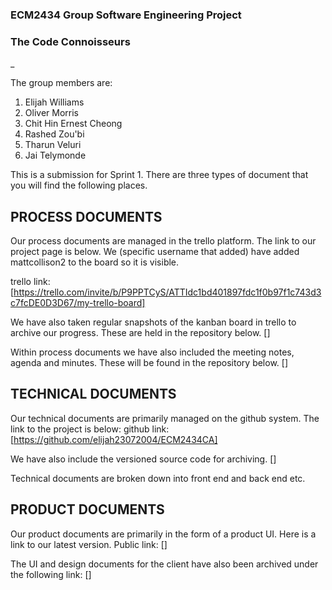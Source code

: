 ### ECM2434 Group Software Engineering Project

### The Code Connoisseurs
_

The group members are:

1. Elijah Williams
2. Oliver Morris
3. Chit Hin Ernest Cheong
4. Rashed Zou'bi
5. Tharun Veluri
6. Jai Telymonde

This is a submission for Sprint 1. There are three types of document that you will find the following places.

## PROCESS DOCUMENTS
Our process documents are managed in the trello platform. The link to our project page is below. We (specific username that added) have added mattcollison2 to the board so it is visible.

trello link: [https://trello.com/invite/b/P9PPTCyS/ATTIdc1bd401897fdc1f0b97f1c743d3c7fcDE0D3D67/my-trello-board]

We have also taken regular snapshots of the kanban board in trello to archive our progress. These are held in the repository below.
[]

Within process documents we have also included the meeting notes, agenda and minutes. These will be found in the repository below.
[]

## TECHNICAL DOCUMENTS
Our technical documents are primarily managed on the github system. The link to the project is below: 
github link: [https://github.com/elijah23072004/ECM2434CA]

We have also include the versioned source code for archiving. []

Technical documents are broken down into front end and back end etc.  

## PRODUCT DOCUMENTS
Our product documents are primarily in the form of a product UI. Here is a link to our latest version. Public link: []

The UI and design documents for the client have also been archived under the following link: []
